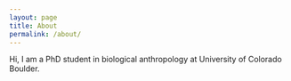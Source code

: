 ```yaml
---
layout: page
title: About
permalink: /about/
---
```

Hi, I am a PhD student in biological anthropology at University of Colorado Boulder.

